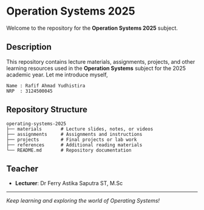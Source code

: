 # Operation Systems 2025

Welcome to the repository for the **Operation Systems 2025** subject.

## Description
This repository contains lecture materials, assignments, projects, and other learning resources used in the **Operation Systems** subject for the 2025 academic year.
Let me introduce myself,
```
Name : Rafif Ahmad Yudhistira
NRP  : 3124500045
```

## Repository Structure
```
operating-systems-2025
├── materials       # Lecture slides, notes, or videos
├── assignments     # Assignments and instructions
├── projects        # Final projects or lab work
├── references      # Additional reading materials
└── README.md       # Repository documentation
```

## Teacher
- **Lecturer**: Dr Ferry Astika Saputra ST, M.Sc 

---
*Keep learning and exploring the world of Operating Systems!*
